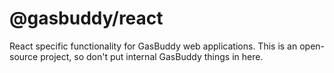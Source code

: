 @gasbuddy/react
===============
React specific functionality for GasBuddy web applications. This is an open-source project, so don't put
internal GasBuddy things in here.
